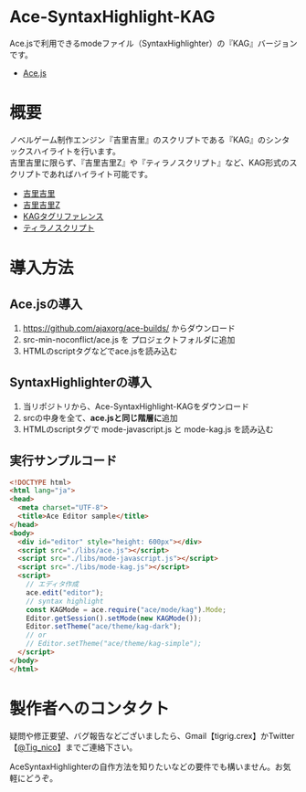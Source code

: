 # Ace-SyntaxHighlight-KAG
Ace.jsで利用できるmodeファイル（SyntaxHighlighter）の『KAG』バージョンです。

* [Ace.js](https://ace.c9.io/)

# 概要
ノベルゲーム制作エンジン『吉里吉里』のスクリプトである『KAG』のシンタックスハイライトを行います。  
吉里吉里に限らず、『吉里吉里Z』や『ティラノスクリプト』など、KAG形式のスクリプトであればハイライト可能です。

* [吉里吉里](http://kikyou.info/tvp/)
* [吉里吉里Z](https://krkrz.github.io/)
* [KAGタグリファレンス](http://devdoc.kikyou.info/tvp/docs/kag3doc/contents/)
* [ティラノスクリプト](http://tyrano.jp/)

# 導入方法
## Ace.jsの導入
1. https://github.com/ajaxorg/ace-builds/ からダウンロード
2. src-min-noconflict/ace.js を プロジェクトフォルダに追加
3. HTMLのscriptタグなどでace.jsを読み込む

## SyntaxHighlighterの導入
1. 当リポジトリから、Ace-SyntaxHighlight-KAGをダウンロード
2. srcの中身を全て、**ace.jsと同じ階層に**追加
3. HTMLのscriptタグで mode-javascript.js と mode-kag.js を読み込む

## 実行サンプルコード
```html
<!DOCTYPE html>
<html lang="ja">
<head>
  <meta charset="UTF-8">
  <title>Ace Editor sample</title>
</head>
<body>
  <div id="editor" style="height: 600px"></div>
  <script src="./libs/ace.js"></script>
  <script src="./libs/mode-javascript.js"></script>
  <script src="./libs/mode-kag.js"></script>
  <script>
    // エディタ作成
    ace.edit("editor");
    // syntax highlight
    const KAGMode = ace.require("ace/mode/kag").Mode;
    Editor.getSession().setMode(new KAGMode());
    Editor.setTheme("ace/theme/kag-dark");
    // or
    // Editor.setTheme("ace/theme/kag-simple");
  </script>
</body>
</html>
```

# 製作者へのコンタクト
疑問や修正要望、バグ報告などございましたら、Gmail【tigrig.crex】かTwitter【[@Tig_nico](https://twitter.com/Tig_nico)】までご連絡下さい。

AceSyntaxHighlighterの自作方法を知りたいなどの要件でも構いません。お気軽にどうぞ。